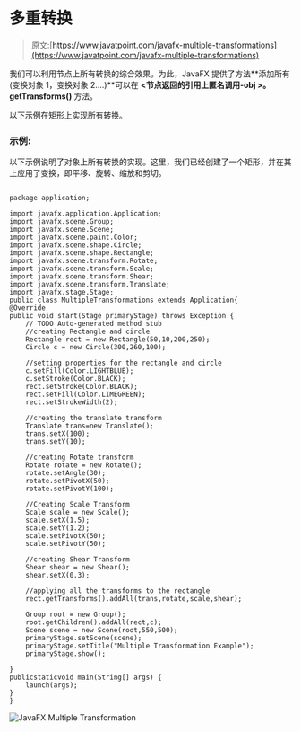 # 多重转换

> 原文:[https://www.javatpoint.com/javafx-multiple-transformations](https://www.javatpoint.com/javafx-multiple-transformations)

我们可以利用节点上所有转换的综合效果。为此，JavaFX 提供了方法**添加所有(变换对象 1，变换对象 2....)**可以在 **<节点返回的引用上匿名调用-obj >。getTransforms()** 方法。

以下示例在矩形上实现所有转换。

### 示例:

以下示例说明了对象上所有转换的实现。这里，我们已经创建了一个矩形，并在其上应用了变换，即平移、旋转、缩放和剪切。

```

package application;

import javafx.application.Application;
import javafx.scene.Group;
import javafx.scene.Scene;
import javafx.scene.paint.Color;
import javafx.scene.shape.Circle;
import javafx.scene.shape.Rectangle;
import javafx.scene.transform.Rotate;
import javafx.scene.transform.Scale;
import javafx.scene.transform.Shear;
import javafx.scene.transform.Translate;
import javafx.stage.Stage;
public class MultipleTransformations extends Application{
@Override
public void start(Stage primaryStage) throws Exception {
	// TODO Auto-generated method stub
	//creating Rectangle and circle 
	Rectangle rect = new Rectangle(50,10,200,250);
	Circle c = new Circle(300,260,100);

	//setting properties for the rectangle and circle 
	c.setFill(Color.LIGHTBLUE);
	c.setStroke(Color.BLACK);
	rect.setStroke(Color.BLACK);
	rect.setFill(Color.LIMEGREEN);
	rect.setStrokeWidth(2);

	//creating the translate transform 
	Translate trans=new Translate();
	trans.setX(100);
	trans.setY(10);

	//creating Rotate transform 
	Rotate rotate = new Rotate();
	rotate.setAngle(30);
	rotate.setPivotX(50);
	rotate.setPivotY(100);

	//Creating Scale Transform 
	Scale scale = new Scale();
	scale.setX(1.5);
	scale.setY(1.2);
	scale.setPivotX(50);
	scale.setPivotY(50);

	//creating Shear Transform 
	Shear shear = new Shear();
	shear.setX(0.3);

	//applying all the transforms to the rectangle 
	rect.getTransforms().addAll(trans,rotate,scale,shear);

	Group root = new Group();
	root.getChildren().addAll(rect,c);
	Scene scene = new Scene(root,550,500);
	primaryStage.setScene(scene);
	primaryStage.setTitle("Multiple Transformation Example");
	primaryStage.show();		

}
publicstaticvoid main(String[] args) {
	launch(args);
}
}

```

![JavaFX Multiple Transformation](../Images/9e5c70920c38275aec50d85ec99886e4.png)